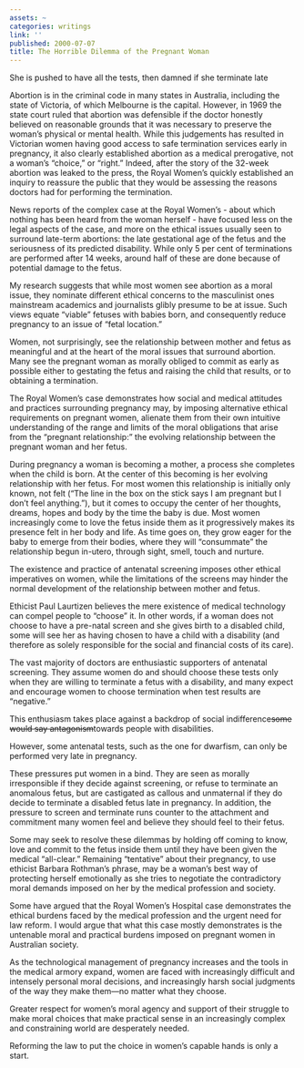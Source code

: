 ```yaml
---
assets: ~
categories: writings
link: ''
published: 2000-07-07
title: The Horrible Dilemma of the Pregnant Woman
---
```

She is pushed to have all the tests, then damned if she terminate late

Abortion is in the criminal code in many states in Australia, including
the state of Victoria, of which Melbourne is the capital. However, in
1969 the state court ruled that abortion was defensible if the doctor
honestly believed on reasonable grounds that it was necessary to
preserve the woman’s physical or mental health. While this judgements
has resulted in Victorian women having good access to safe termination
services early in pregnancy, it also clearly established abortion as a
medical prerogative, not a woman’s “choice,” or “right.” Indeed, after
the story of the 32-week abortion was leaked to the press, the Royal
Women’s quickly established an inquiry to reassure the public that they
would be assessing the reasons doctors had for performing the
termination.

News reports of the complex case at the Royal Women’s - about which
nothing has been heard from the woman herself - have focused less on the
legal aspects of the case, and more on the ethical issues usually seen
to surround late-term abortions: the late gestational age of the fetus
and the seriousness of its predicted disability. While only 5 per cent
of terminations are performed after 14 weeks, around half of these are
done because of potential damage to the fetus.

My research suggests that while most women see abortion as a moral
issue, they nominate different ethical concerns to the masculinist ones
mainstream academics and journalists glibly presume to be at issue. Such
views equate “viable” fetuses with babies born, and consequently reduce
pregnancy to an issue of “fetal location.”

Women, not surprisingly, see the relationship between mother and fetus
as meaningful and at the heart of the moral issues that surround
abortion. Many see the pregnant woman as morally obliged to commit as
early as possible either to gestating the fetus and raising the child
that results, or to obtaining a termination.

The Royal Women’s case demonstrates how social and medical attitudes and
practices surrounding pregnancy may, by imposing alternative ethical
requirements on pregnant women, alienate them from their own intuitive
understanding of the range and limits of the moral obligations that
arise from the “pregnant relationship:” the evolving relationship
between the pregnant woman and her fetus.

During pregnancy a woman is becoming a mother, a process she completes
when the child is born. At the center of this becoming is her evolving
relationship with her fetus. For most women this relationship is
initially only known, not felt (“The line in the box on the stick says I
am pregnant but I don’t feel anything.”), but it comes to occupy the
center of her thoughts, dreams, hopes and body by the time the baby is
due. Most women increasingly come to love the fetus inside them as it
progressively makes its presence felt in her body and life. As time goes
on, they grow eager for the baby to emerge from their bodies, where they
will “consummate” the relationship begun in-utero, through sight, smell,
touch and nurture.

The existence and practice of antenatal screening imposes other ethical
imperatives on women, while the limitations of the screens may hinder
the normal development of the relationship between mother and fetus.

Ethicist Paul Laurtizen believes the mere existence of medical
technology can compel people to “choose” it. In other words, if a woman
does not choose to have a pre-natal screen and she gives birth to a
disabled child, some will see her as having chosen to have a child with
a disability (and therefore as solely responsible for the social and
financial costs of its care).

The vast majority of doctors are enthusiastic supporters of antenatal
screening. They assume women do and should choose these tests only when
they are willing to terminate a fetus with a disability, and many expect
and encourage women to choose termination when test results are
“negative.”

This enthusiasm takes place against a backdrop of social
indifference~~~~some would say antagonism~~~~towards people with
disabilities.

However, some antenatal tests, such as the one for dwarfism, can only be
performed very late in pregnancy.

These pressures put women in a bind. They are seen as morally
irresponsible if they decide against screening, or refuse to terminate
an anomalous fetus, but are castigated as callous and unmaternal if they
do decide to terminate a disabled fetus late in pregnancy. In addition,
the pressure to screen and terminate runs counter to the attachment and
commitment many women feel and believe they should feel to their fetus.

Some may seek to resolve these dilemmas by holding off coming to know,
love and commit to the fetus inside them until they have been given the
medical “all-clear.” Remaining “tentative” about their pregnancy, to use
ethicist Barbara Rothman’s phrase, may be a woman’s best way of
protecting herself emotionally as she tries to negotiate the
contradictory moral demands imposed on her by the medical profession and
society.

Some have argued that the Royal Women’s Hospital case demonstrates the
ethical burdens faced by the medical profession and the urgent need for
law reform. I would argue that what this case mostly demonstrates is the
untenable moral and practical burdens imposed on pregnant women in
Australian society.

As the technological management of pregnancy increases and the tools in
the medical armory expand, women are faced with increasingly difficult
and intensely personal moral decisions, and increasingly harsh social
judgments of the way they make them—no matter what they choose.

Greater respect for women’s moral agency and support of their struggle
to make moral choices that make practical sense in an increasingly
complex and constraining world are desperately needed.

Reforming the law to put the choice in women’s capable hands is only a
start.